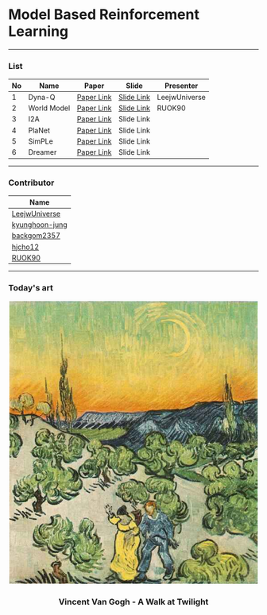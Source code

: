 # Model Based Reinforcement Learning
- - -

### List

|No|Name|Paper|Slide|Presenter|
|---|---|---|---|---|
|1|Dyna-Q|[Paper Link](https://papers.nips.cc/paper/1990/file/d9fc5b73a8d78fad3d6dffe419384e70-Paper.pdf)|[Slide Link](https://github.com/FL14-MBRL/Model_Based_RL/blob/main/slides/Integrated%20Modeling%20and%20Control%20Based%20on%20Reinforcement%20Learning.pdf)|LeejwUniverse|
|2|World Model|[Paper Link](https://arxiv.org/pdf/1803.10122.pdf)|[Slide Link](https://github.com/FL14-MBRL/Model_Based_RL/blob/main/slides/World%20Models.pdf)|RUOK90|
|3|I2A|[Paper Link](https://arxiv.org/pdf/1707.06203.pdf)|Slide Link||
|4|PlaNet|[Paper Link](https://arxiv.org/pdf/1811.04551.pdf)|Slide Link||
|5|SimPLe|[Paper Link](https://arxiv.org/pdf/1903.00374.pdf)|Slide Link||
|6|Dreamer|[Paper Link](https://arxiv.org/pdf/1912.01603.pdf)|Slide Link||
- - -


### Contributor
|Name|
|---|
|[LeejwUniverse](https://github.com/LeejwUniverse)|
|[kyunghoon-jung](https://github.com/kyunghoon-jung)|
|[backgom2357](https://github.com/backgom2357)|
|[hjcho12](https://github.com/hjcho12)|
|[RUOK90](https://github.com/RUOK90)|
- - -


### Today's art
<div align="center">
    <img src="https://github.com/FL14-MBRL/Model_Based_RL/blob/main/etc/A%20Walk%20at%20Twilight(vincent%20van%20gogh).jpg" width="500">
</div>

<h3 align="center"> Vincent Van Gogh - A Walk at Twilight </h3>
